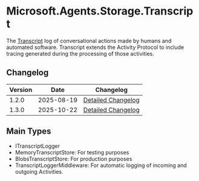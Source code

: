 # Microsoft.Agents.Storage.Transcript

The [Transcript](https://github.com/microsoft/Agents/blob/main/specs/transcript/transcript.md) log of conversational actions made by humans and automated software. Transcript extends the Activity Protocol to include tracing generated during the processing of those activities.

## Changelog
| Version | Date | Changelog |
|------|----|------------|
| 1.2.0 | 2025-08-19 | [Detailed Changelog](https://github.com/microsoft/Agents-for-net/releases/tag/v1.2.0) |
| 1.3.0 | 2025-10-22 | [Detailed Changelog](https://github.com/microsoft/Agents-for-net/blob/main/changelog.md) |

## Main Types

- ITranscriptLogger
- MemoryTranscriptStore: For testing purposes
- BlobsTranscriptStore: For production purposes
- TranscriptLoggerMiddleware: For automatic logging of incoming and outgoing Activities.